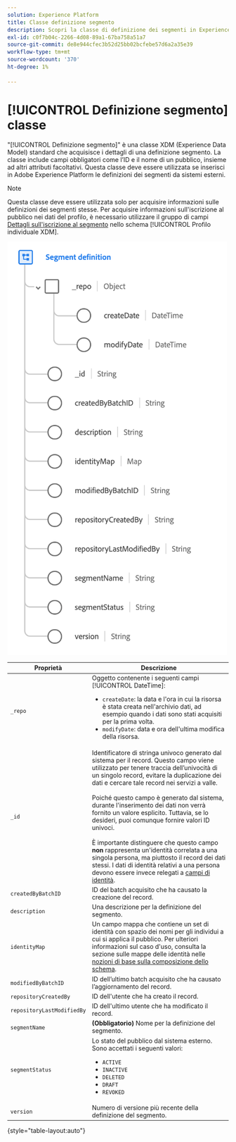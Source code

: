 ```yaml
---
solution: Experience Platform
title: Classe definizione segmento
description: Scopri la classe di definizione dei segmenti in Experience Data Model (XDM).
exl-id: c0f7b04c-2266-4d08-89a1-67ba758a51a7
source-git-commit: de8e944cfec3b52d25bb02bcfebe57d6a2a35e39
workflow-type: tm+mt
source-wordcount: '370'
ht-degree: 1%

---
```


# [!UICONTROL Definizione segmento] classe

&quot;[!UICONTROL Definizione segmento]&quot; è una classe XDM (Experience Data Model) standard che acquisisce i dettagli di una definizione segmento. La classe include campi obbligatori come l’ID e il nome di un pubblico, insieme ad altri attributi facoltativi. Questa classe deve essere utilizzata se inserisci in Adobe Experience Platform le definizioni dei segmenti da sistemi esterni.

>[!NOTE]
>
>Questa classe deve essere utilizzata solo per acquisire informazioni sulle definizioni dei segmenti stesse. Per acquisire informazioni sull&#39;iscrizione al pubblico nei dati del profilo, è necessario utilizzare il gruppo di campi [Dettagli sull&#39;iscrizione al segmento](../field-groups/profile/segmentation.md) nello schema [!UICONTROL Profilo individuale XDM].

![](../images/classes/segment-definition.png)

| Proprietà | Descrizione |
| --- | --- |
| `_repo` | Oggetto contenente i seguenti campi [!UICONTROL DateTime]: <ul><li>`createDate`: la data e l&#39;ora in cui la risorsa è stata creata nell&#39;archivio dati, ad esempio quando i dati sono stati acquisiti per la prima volta.</li><li>`modifyDate`: data e ora dell&#39;ultima modifica della risorsa.</li></ul> |
| `_id` | Identificatore di stringa univoco generato dal sistema per il record. Questo campo viene utilizzato per tenere traccia dell’univocità di un singolo record, evitare la duplicazione dei dati e cercare tale record nei servizi a valle.<br><br>Poiché questo campo è generato dal sistema, durante l&#39;inserimento dei dati non verrà fornito un valore esplicito. Tuttavia, se lo desideri, puoi comunque fornire valori ID univoci.<br><br>È importante distinguere che questo campo **non** rappresenta un&#39;identità correlata a una singola persona, ma piuttosto il record dei dati stessi. I dati di identità relativi a una persona devono essere invece relegati a [campi di identità](../schema/composition.md#identity). |
| `createdByBatchID` | ID del batch acquisito che ha causato la creazione del record. |
| `description` | Una descrizione per la definizione del segmento. |
| `identityMap` | Un campo mappa che contiene un set di identità con spazio dei nomi per gli individui a cui si applica il pubblico. Per ulteriori informazioni sul caso d&#39;uso, consulta la sezione sulle mappe delle identità nelle [nozioni di base sulla composizione dello schema](../schema/composition.md#identityMap). |
| `modifiedByBatchID` | ID dell’ultimo batch acquisito che ha causato l’aggiornamento del record. |
| `repositoryCreatedBy` | ID dell&#39;utente che ha creato il record. |
| `repositoryLastModifiedBy` | ID dell&#39;ultimo utente che ha modificato il record. |
| `segmentName` | **(Obbligatorio)** Nome per la definizione del segmento. |
| `segmentStatus` | Lo stato del pubblico dal sistema esterno. Sono accettati i seguenti valori: <ul><li>`ACTIVE`</li><li>`INACTIVE`</li><li>`DELETED`</li><li>`DRAFT`</li><li>`REVOKED`</li></ul> |
| `version` | Numero di versione più recente della definizione del segmento. |

{style="table-layout:auto"}
